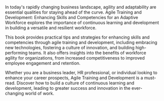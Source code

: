 In today's rapidly changing business landscape, agility and adaptability are essential qualities for staying ahead of the curve. Agile Training and Development: Enhancing Skills and Competencies for an Adaptive Workforce explores the importance of continuous learning and development in building a versatile and resilient workforce.

This book provides practical tips and strategies for enhancing skills and competencies through agile training and development, including embracing new technologies, fostering a culture of innovation, and building high-performing teams. It also offers insights into the benefits of workforce agility for organizations, from increased competitiveness to improved employee engagement and retention.

Whether you are a business leader, HR professional, or individual looking to enhance your career prospects, Agile Training and Development is a must-read. Discover how to build a culture of continuous learning and development, leading to greater success and innovation in the ever-changing world of work.
